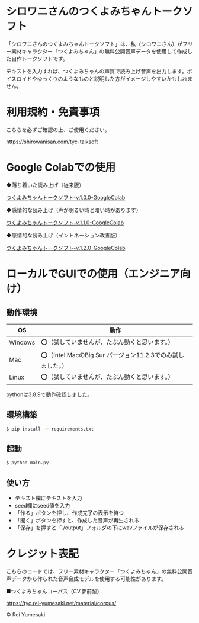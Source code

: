 # シロワニさんのつくよみちゃんトークソフト

「シロワニさんのつくよみちゃんトークソフト」は、私（シロワニさん）がフリー素材キャラクター「つくよみちゃん」の無料公開音声データを使用して作成した自作トークソフトです。

テキストを入力すれば、つくよみちゃんの声質で読み上げ音声を出力します。ボイスロイドやゆっくりのようなものと説明した方がイメージしやすいかもしれません。

# 利用規約・免責事項

こちらを必ずご確認の上、ご使用ください。

https://shirowanisan.com/tyc-talksoft

# Google Colabでの使用

◆落ち着いた読み上げ（従来版）

[つくよみちゃんトークソフト-v.1.0.0-GoogleColab](https://colab.research.google.com/drive/1VX1pPK-A5KHcUnpBz__IYXzVR-93ECan?usp=sharing)

◆感情的な読み上げ（声が明るい時と暗い時があります）

[つくよみちゃんトークソフト-v.1.1.0-GoogleColab](https://colab.research.google.com/drive/1x8T1FE_Gt3baJetEperSYhkVOvEBhX1p?usp=sharing)

◆感情的な読み上げ（イントネーション改善版）

[つくよみちゃんトークソフト-v.1.2.0-GoogleColab](https://colab.research.google.com/drive/1zYzc4qJF_sTp8Vt51wI718sgMckfy85e?usp=sharing)

# ローカルでGUIでの使用（エンジニア向け）

## 動作環境

| OS      | 動作 |
| ------- | ---------------------------------------------------------- |
| Windows | ⭕️（試していませんが、たぶん動くと思います。） |
| Mac     | ⭕️（Intel MacのBig Sur バージョン11.2.3でのみ試しました。） |
| Linux   | ⭕️（試していませんが、たぶん動くと思います。） |

pythonは3.8.9で動作確認しました。

## 環境構築

```bash
$ pip install -r requirements.txt
```

## 起動

```bash
$ python main.py
```

## 使い方

- テキスト欄にテキストを入力
- seed欄にseed値を入力
- 「作る」ボタンを押し、作成完了の表示を待つ
- 「聞く」ボタンを押すと、作成した音声が再生される
- 「保存」を押すと「./output」フォルダの下にwavファイルが保存される

# クレジット表記

こちらのコードでは、フリー素材キャラクター「つくよみちゃん」の無料公開音声データから作られた音声合成モデルを使用する可能性があります。

■つくよみちゃんコーパス（CV.夢前黎）

https://tyc.rei-yumesaki.net/material/corpus/

© Rei Yumesaki
